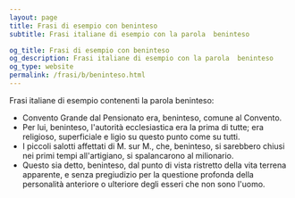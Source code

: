 ```yaml
---
layout: page
title: Frasi di esempio con beninteso 
subtitle: Frasi italiane di esempio con la parola  beninteso

og_title: Frasi di esempio con beninteso 
og_description: Frasi italiane di esempio con la parola  beninteso
og_type: website
permalink: /frasi/b/beninteso.html
---
```


Frasi italiane di esempio contenenti la parola beninteso:


- Convento Grande dal Pensionato era, beninteso, comune al Convento.
- Per lui, beninteso, l'autorità ecclesiastica era la prima di tutte; era religioso, superficiale e ligio su questo punto come su tutti.
- I piccoli salotti affettati di M. sur M., che, beninteso, si sarebbero chiusi nei primi tempi all'artigiano, si spalancarono al milionario.
- Questo sia detto, beninteso, dal punto di vista ristretto della vita terrena apparente, e senza pregiudizio per la questione profonda della personalità anteriore o ulteriore degli esseri che non sono l'uomo.
